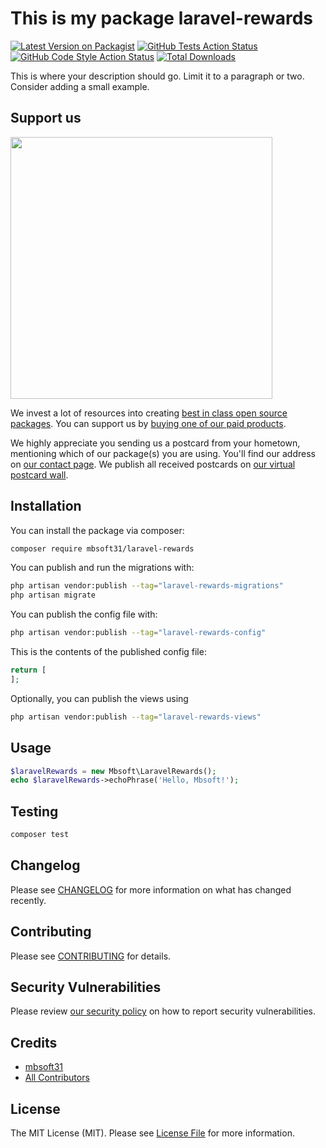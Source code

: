# This is my package laravel-rewards

[![Latest Version on Packagist](https://img.shields.io/packagist/v/mbsoft31/laravel-rewards.svg?style=flat-square)](https://packagist.org/packages/mbsoft31/laravel-rewards)
[![GitHub Tests Action Status](https://img.shields.io/github/actions/workflow/status/mbsoft31/laravel-rewards/run-tests.yml?branch=main&label=tests&style=flat-square)](https://github.com/mbsoft31/laravel-rewards/actions?query=workflow%3Arun-tests+branch%3Amain)
[![GitHub Code Style Action Status](https://img.shields.io/github/actions/workflow/status/mbsoft31/laravel-rewards/fix-php-code-style-issues.yml?branch=main&label=code%20style&style=flat-square)](https://github.com/mbsoft31/laravel-rewards/actions?query=workflow%3A"Fix+PHP+code+style+issues"+branch%3Amain)
[![Total Downloads](https://img.shields.io/packagist/dt/mbsoft31/laravel-rewards.svg?style=flat-square)](https://packagist.org/packages/mbsoft31/laravel-rewards)

This is where your description should go. Limit it to a paragraph or two. Consider adding a small example.

## Support us

[<img src="https://github-ads.s3.eu-central-1.amazonaws.com/laravel-rewards.jpg?t=1" width="419px" />](https://spatie.be/github-ad-click/laravel-rewards)

We invest a lot of resources into creating [best in class open source packages](https://spatie.be/open-source). You can support us by [buying one of our paid products](https://spatie.be/open-source/support-us).

We highly appreciate you sending us a postcard from your hometown, mentioning which of our package(s) you are using. You'll find our address on [our contact page](https://spatie.be/about-us). We publish all received postcards on [our virtual postcard wall](https://spatie.be/open-source/postcards).

## Installation

You can install the package via composer:

```bash
composer require mbsoft31/laravel-rewards
```

You can publish and run the migrations with:

```bash
php artisan vendor:publish --tag="laravel-rewards-migrations"
php artisan migrate
```

You can publish the config file with:

```bash
php artisan vendor:publish --tag="laravel-rewards-config"
```

This is the contents of the published config file:

```php
return [
];
```

Optionally, you can publish the views using

```bash
php artisan vendor:publish --tag="laravel-rewards-views"
```

## Usage

```php
$laravelRewards = new Mbsoft\LaravelRewards();
echo $laravelRewards->echoPhrase('Hello, Mbsoft!');
```

## Testing

```bash
composer test
```

## Changelog

Please see [CHANGELOG](CHANGELOG.md) for more information on what has changed recently.

## Contributing

Please see [CONTRIBUTING](CONTRIBUTING.md) for details.

## Security Vulnerabilities

Please review [our security policy](../../security/policy) on how to report security vulnerabilities.

## Credits

- [mbsoft31](https://github.com/mbsoft31)
- [All Contributors](../../contributors)

## License

The MIT License (MIT). Please see [License File](LICENSE.md) for more information.
